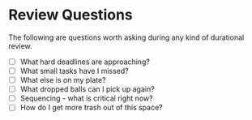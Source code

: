 # Review Questions
The following are questions worth asking during any kind of durational review.
-[ ] What hard deadlines are approaching?
-[ ] What small tasks have I missed?
-[ ] What else is on my plate?
-[ ] What dropped balls can I pick up again?
-[ ] Sequencing - what is critical right now?
-[ ] How do I get more trash out of this space?
